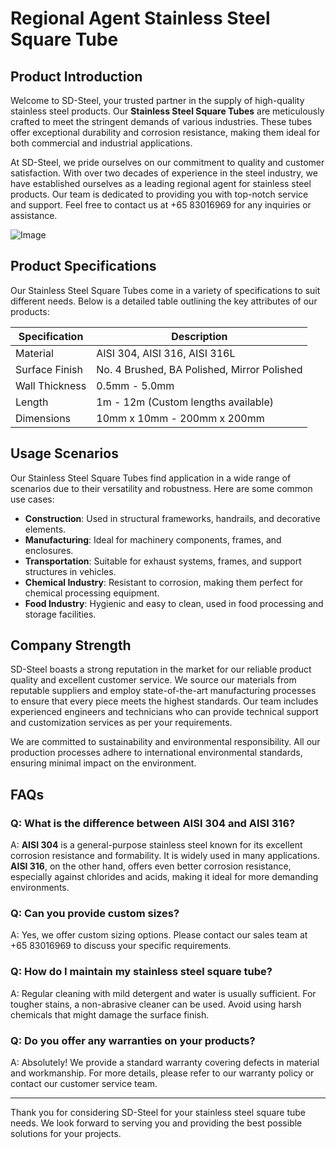 # Regional Agent Stainless Steel Square Tube

## Product Introduction

Welcome to SD-Steel, your trusted partner in the supply of high-quality stainless steel products. Our **Stainless Steel Square Tubes** are meticulously crafted to meet the stringent demands of various industries. These tubes offer exceptional durability and corrosion resistance, making them ideal for both commercial and industrial applications.

At SD-Steel, we pride ourselves on our commitment to quality and customer satisfaction. With over two decades of experience in the steel industry, we have established ourselves as a leading regional agent for stainless steel products. Our team is dedicated to providing you with top-notch service and support. Feel free to contact us at +65 83016969 for any inquiries or assistance.

![Image](https://github.com/user-attachments/assets/2567258e-e124-4816-932d-1809bd27ef0b)

## Product Specifications

Our Stainless Steel Square Tubes come in a variety of specifications to suit different needs. Below is a detailed table outlining the key attributes of our products:

| Specification | Description |
|---------------|-------------|
| Material      | AISI 304, AISI 316, AISI 316L |
| Surface Finish| No. 4 Brushed, BA Polished, Mirror Polished |
| Wall Thickness | 0.5mm - 5.0mm |
| Length        | 1m - 12m (Custom lengths available) |
| Dimensions    | 10mm x 10mm - 200mm x 200mm |

## Usage Scenarios

Our Stainless Steel Square Tubes find application in a wide range of scenarios due to their versatility and robustness. Here are some common use cases:

- **Construction**: Used in structural frameworks, handrails, and decorative elements.
- **Manufacturing**: Ideal for machinery components, frames, and enclosures.
- **Transportation**: Suitable for exhaust systems, frames, and support structures in vehicles.
- **Chemical Industry**: Resistant to corrosion, making them perfect for chemical processing equipment.
- **Food Industry**: Hygienic and easy to clean, used in food processing and storage facilities.

## Company Strength

SD-Steel boasts a strong reputation in the market for our reliable product quality and excellent customer service. We source our materials from reputable suppliers and employ state-of-the-art manufacturing processes to ensure that every piece meets the highest standards. Our team includes experienced engineers and technicians who can provide technical support and customization services as per your requirements.

We are committed to sustainability and environmental responsibility. All our production processes adhere to international environmental standards, ensuring minimal impact on the environment.

## FAQs

### Q: What is the difference between AISI 304 and AISI 316?
A: **AISI 304** is a general-purpose stainless steel known for its excellent corrosion resistance and formability. It is widely used in many applications. **AISI 316**, on the other hand, offers even better corrosion resistance, especially against chlorides and acids, making it ideal for more demanding environments.

### Q: Can you provide custom sizes?
A: Yes, we offer custom sizing options. Please contact our sales team at +65 83016969 to discuss your specific requirements.

### Q: How do I maintain my stainless steel square tube?
A: Regular cleaning with mild detergent and water is usually sufficient. For tougher stains, a non-abrasive cleaner can be used. Avoid using harsh chemicals that might damage the surface finish.

### Q: Do you offer any warranties on your products?
A: Absolutely! We provide a standard warranty covering defects in material and workmanship. For more details, please refer to our warranty policy or contact our customer service team.

---

Thank you for considering SD-Steel for your stainless steel square tube needs. We look forward to serving you and providing the best possible solutions for your projects.